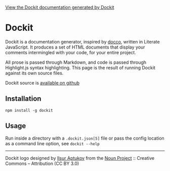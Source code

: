 [View the Dockit documentation generated by Dockit](http://diffsky.github.io/dockit/index.html#readme_md-s1)


# Dockit

Dockit is a documentation generator, inspired by [docco](http://jashkenas.github.com/docco/),
written in Literate JavaScript. It produces a set of HTML documents that display your comments
intermingled with your code, for your entire project.

All prose is passed through Markdown, and code is passed through Highlight.js syntax highlighting.
This page is the result of running Dockit against its own source files.

Dockit source is [available on github](https://github.com/diffsky/dockit)

## Installation

    npm install -g dockit

## Usage

Run inside a directory with a `.dockit.json[5]` file or pass the config location as a command
line option, see `dockit --help`

---

Dockit logo designed by [Ilsur Aptukov](http://thenounproject.com/Ilsur) from the [Noun Project](http://thenounproject.com/) :: Creative Commons – Attribution (CC BY 3.0)
